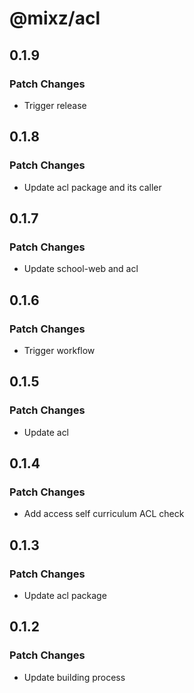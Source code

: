 # @mixz/acl

## 0.1.9

### Patch Changes

- Trigger release

## 0.1.8

### Patch Changes

- Update acl package and its caller

## 0.1.7

### Patch Changes

- Update school-web and acl

## 0.1.6

### Patch Changes

- Trigger workflow

## 0.1.5

### Patch Changes

- Update acl

## 0.1.4

### Patch Changes

- Add access self curriculum ACL check

## 0.1.3

### Patch Changes

- Update acl package

## 0.1.2

### Patch Changes

- Update building process

